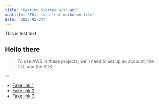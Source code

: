 ```yaml
---
title: "Getting Started with AWS"
subtitle: "This is a test markdown file"
date: "2023-05-24"
---
```


This is test text

## Hello there

> To use AWS in these projects, we'll need to set up an account, the CLI, and the SDK.

```bash
ls
```

* [Fake link 1](https://aws.amazon.com/getting-started/)
* [Fake link 2](https://www.youtube.com/watch?v=ubCNZRNjhyo)
* [Fake link 3](https://www.udemy.com/course/aws-certified-developer-associate/)